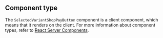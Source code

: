 ## Component type

The `SelectedVariantShopPayButton` component is a client component, which means that it renders on the client. For more information about component types, refer to [React Server Components](/api/hydrogen/framework/react-server-components).
